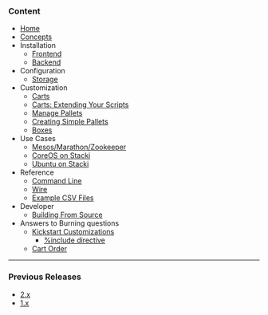 ### Content

* [Home](Home)
* [Concepts](Concepts)
* Installation
  * [Frontend](Frontend-Installation)
  * [Backend](Backend-Installation)
* Configuration
  * [Storage](Storage-Configuration)
* Customization
  * [Carts](Carts)
  * [Carts: Extending Your Scripts](Extend-Your-Scripts)
  * [Manage Pallets](Manage-Pallets)
  * [Creating Simple Pallets](Creating-Simple-Pallets)
  * [Boxes](Boxes) 
* Use Cases
  * [Mesos/Marathon/Zookeeper](Mesos-Marathon-Zookeeper-Use-Case)
  * [CoreOS on Stacki](CoreOS-on-Stacki)
  * [Ubuntu on Stacki](Ubuntu-on-Stacki)
* Reference
  * [Command Line](cli/CLI-documentation) 
  * [Wire](Wire-Reference)
  * [Example CSV Files](Example-CSV-Files)
* Developer
  * [Building From Source](Building-From-Source)
* Answers to Burning questions
  * [Kickstart Customizations](Kickstart-Customizations)
    * [%include directive](include-directive)
  * [Cart Order](Setting-Cart-Order)
***

### Previous Releases 

* [2.x](https://github.com/StackIQ/stacki-documentation-2.x/wiki)
* [1.x](https://github.com/StackIQ/stacki-documentation-1.x/wiki)


